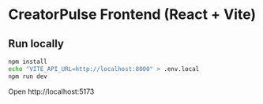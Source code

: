 # CreatorPulse Frontend (React + Vite)

## Run locally
```bash
npm install
echo "VITE_API_URL=http://localhost:8000" > .env.local
npm run dev
```

Open http://localhost:5173
